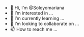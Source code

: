 - 👋 Hi, I’m @Soloyomariana
- 👀 I’m interested in ...
- 🌱 I’m currently learning ...
- 💞️ I’m looking to collaborate on ...
- 📫 How to reach me ...

<!---
Soloyomariana/Soloyomariana is a ✨ special ✨ repository because its `README.md` (this file) appears on your GitHub profile.
You can click the Preview link to take a look at your changes.
--->
